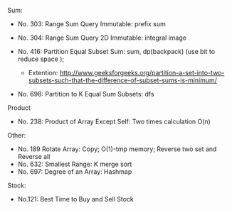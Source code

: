 Sum:

* No. 303: Range Sum Query Immutable: prefix sum
* No. 304: Range Sum Query 2D Immutable: integral image

* No. 416: Partition Equal Subset Sum: sum, dp(backpack) (use bit to reduce space );
    * Extention:
    http://www.geeksforgeeks.org/partition-a-set-into-two-subsets-such-that-the-difference-of-subset-sums-is-minimum/
* No. 698: Partition to K Equal Sum Subsets: dfs


Product

* No. 238: Product of Array Except Self: Two times calculation O\(n\)


Other:

* No. 189 Rotate Array: Copy; O(1)-tmp memory; Reverse two set and Reverse all
* No. 632: Smallest Range: K merge sort
* No. 697: Degree of an Array: Hashmap


Stock:
* No.121: Best Time to Buy and Sell Stock
